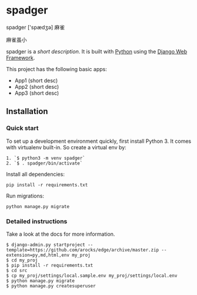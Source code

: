 

# spadger

spadger    ['spædʒə] 麻雀

麻雀虽小

spadger is a _short description_. It is built with [Python][0] using the [Django Web Framework][1].

This project has the following basic apps:

* App1 (short desc)
* App2 (short desc)
* App3 (short desc)

## Installation

### Quick start




To set up a development environment quickly, first install Python 3. It
comes with virtualenv built-in. So create a virtual env by:

    1. `$ python3 -m venv spadger`
    2. `$ . spadger/bin/activate`

Install all dependencies:

    pip install -r requirements.txt

Run migrations:

    python manage.py migrate

### Detailed instructions

Take a look at the docs for more information.

[0]: https://www.python.org/
[1]: https://www.djangoproject.com/


```
$ django-admin.py startproject --template=https://github.com/arocks/edge/archive/master.zip --extension=py,md,html,env my_proj
$ cd my_proj
$ pip install -r requirements.txt 
$ cd src
$ cp my_proj/settings/local.sample.env my_proj/settings/local.env
$ python manage.py migrate
$ python manage.py createsuperuser
```
